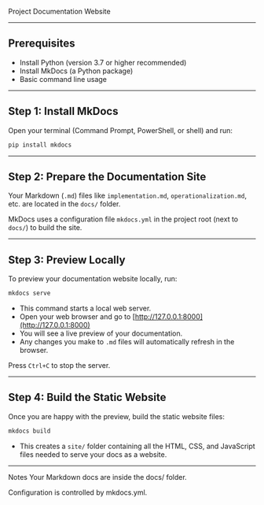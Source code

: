 Project Documentation Website

---

## Prerequisites

- Install Python (version 3.7 or higher recommended)
- Install MkDocs (a Python package)
- Basic command line usage

---

## Step 1: Install MkDocs

Open your terminal (Command Prompt, PowerShell, or shell) and run:

```bash
pip install mkdocs
````

---

## Step 2: Prepare the Documentation Site

Your Markdown (`.md`) files like `implementation.md`, `operationalization.md`, etc. are located in the `docs/` folder.

MkDocs uses a configuration file `mkdocs.yml` in the project root (next to `docs/`) to build the site.

---

## Step 3: Preview Locally

To preview your documentation website locally, run:

```bash
mkdocs serve
```

* This command starts a local web server.
* Open your web browser and go to [http://127.0.0.1:8000](http://127.0.0.1:8000)
* You will see a live preview of your documentation.
* Any changes you make to `.md` files will automatically refresh in the browser.

Press `Ctrl+C` to stop the server.

---

## Step 4: Build the Static Website

Once you are happy with the preview, build the static website files:

```bash
mkdocs build
```

* This creates a `site/` folder containing all the HTML, CSS, and JavaScript files needed to serve your docs as a website.
  
---

Notes
Your Markdown docs are inside the docs/ folder.

Configuration is controlled by mkdocs.yml.



